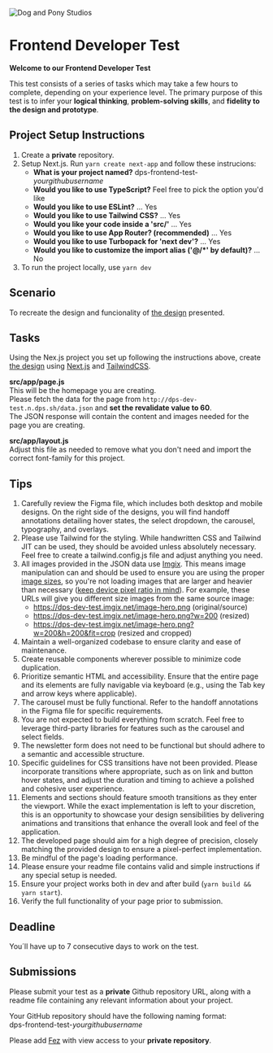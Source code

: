 ![Dog and Pony Studios](https://www.dogandponystudios.com/app/themes/dps/assets/public/images/logo-fbe89868bd.svg)

# Frontend Developer Test

**Welcome to our Frontend Developer Test**

This test consists of a series of tasks which may take a few hours to complete, depending on your experience level. The primary purpose of this test is to infer your __logical thinking__, __problem-solving skills__, and __fidelity to the design and prototype__.

## Project Setup Instructions

1. Create a __private__ repository.
1. Setup Next.js. Run `yarn create next-app` and follow these instrucions:
    * __What is your project named?__ dps-frontend-test-_yourgithubusername_
    * __Would you like to use TypeScript?__ Feel free to pick the option you'd like
    * __Would you like to use ESLint?__ … Yes
    * __Would you like to use Tailwind CSS?__ … Yes
    * __Would you like your code inside a 'src/'__ … Yes
    * __Would you like to use App Router? (recommended)__ … Yes
    * __Would you like to use Turbopack for 'next dev'?__ … Yes
    * __Would you like to customize the import alias ('@/*' by default)?__ … No
1. To run the project locally, use `yarn dev`

## Scenario

To recreate the design and funcionality of [the design](https://www.figma.com/design/HLTG9j1j1L4UrLdZDuPRkW/Front-end-Test-Workflow-Page?node-id=10850-397&p=f&t=7uqZS4yRSuramerm-0) presented.

## Tasks

Using the Nex.js project you set up following the instructions above, create [the design](https://www.figma.com/design/HLTG9j1j1L4UrLdZDuPRkW/Front-end-Test-Workflow-Page?node-id=10850-397&p=f&t=7uqZS4yRSuramerm-0) using [Next.js](https://nextjs.org/) and [TailwindCSS](https://tailwindcss.com/).

__src/app/page.js__  
This will be the homepage you are creating.  
Please fetch the data for the page from `http://dps-dev-test.n.dps.sh/data.json` and __set the revalidate value to 60__.  
The JSON response will contain the content and images needed for the page you are creating.

__src/app/layout.js__  
Adjust this file as needed to remove what you don't need and import the correct font-family for this project.

## Tips

1. Carefully review the Figma file, which includes both desktop and mobile designs. On the right side of the designs, you will find handoff annotations detailing hover states, the select dropdown, the carousel, typography, and overlays.
1. Please use Tailwind for the styling. While handwritten CSS and Tailwind JIT can be used, they should be avoided unless absolutely necessary. Feel free to create a tailwind.config.js file and adjust anything you need.
1. All images provided in the JSON data use [Imgix](https://www.imgix.com/). This means image manipulation can and should be used to ensure you are using the proper [image sizes](https://docs.imgix.com/en-US/apis/rendering/size), so you're not loading images that are larger and heavier than necessary ([keep device pixel ratio in mind](https://docs.imgix.com/en-US/apis/rendering/device-pixel-ratio)).
For example, these URLs will give you different size images from the same source image:  
    * https://dps-dev-test.imgix.net/image-hero.png (original/source)
    * https://dps-dev-test.imgix.net/image-hero.png?w=200 (resized)
    * https://dps-dev-test.imgix.net/image-hero.png?w=200&h=200&fit=crop (resized and cropped)
1. Maintain a well-organized codebase to ensure clarity and ease of maintenance.
1. Create reusable components wherever possible to minimize code duplication.
1. Prioritize semantic HTML and accessibility. Ensure that the entire page and its elements are fully navigable via keyboard (e.g., using the Tab key and arrow keys where applicable).
1. The carousel must be fully functional. Refer to the handoff annotations in the Figma file for specific requirements.
1. You are not expected to build everything from scratch. Feel free to leverage third-party libraries for features such as the carousel and select fields.
1. The newsletter form does not need to be functional but should adhere to a semantic and accessible structure.
1. Specific guidelines for CSS transitions have not been provided. Please incorporate transitions where appropriate, such as on link and button hover states, and adjust the duration and timing to achieve a polished and cohesive user experience.
1. Elements and sections should feature smooth transitions as they enter the viewport. While the exact implementation is left to your discretion, this is an opportunity to showcase your design sensibilities by delivering animations and transitions that enhance the overall look and feel of the application.
1. The developed page should aim for a high degree of precision, closely matching the provided design to ensure a pixel-perfect implementation.
1. Be mindful of the page's loading performance.
1. Please ensure your readme file contains valid and simple instructions if any special setup is needed.
1. Ensure your project works both in dev and after build (`yarn build && yarn start`).
1. Verify the full functionality of your page prior to submission.

## Deadline

You´ll have up to 7 consecutive days to work on the test.

## Submissions

Please submit your test as a __private__ Github repository URL, along with a readme file containing any relevant information about your project.

Your GitHub repository should have the following naming format:  
dps-frontend-test-_yourgithubusername_

Please add [Fez](https://github.com/felipesnts) with view access to your __private repository__.
